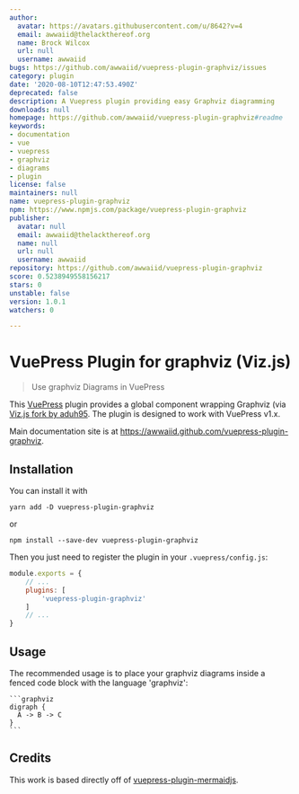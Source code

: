 ```yaml
---
author:
  avatar: https://avatars.githubusercontent.com/u/8642?v=4
  email: awwaiid@thelackthereof.org
  name: Brock Wilcox
  url: null
  username: awwaiid
bugs: https://github.com/awwaiid/vuepress-plugin-graphviz/issues
category: plugin
date: '2020-08-10T12:47:53.490Z'
deprecated: false
description: A Vuepress plugin providing easy Graphviz diagramming
downloads: null
homepage: https://github.com/awwaiid/vuepress-plugin-graphviz#readme
keywords:
- documentation
- vue
- vuepress
- graphviz
- diagrams
- plugin
license: false
maintainers: null
name: vuepress-plugin-graphviz
npm: https://www.npmjs.com/package/vuepress-plugin-graphviz
publisher:
  avatar: null
  email: awwaiid@thelackthereof.org
  name: null
  url: null
  username: awwaiid
repository: https://github.com/awwaiid/vuepress-plugin-graphviz
score: 0.5238949558156217
stars: 0
unstable: false
version: 1.0.1
watchers: 0

---
```


# VuePress Plugin for graphviz (Viz.js)

> Use graphviz Diagrams in VuePress

This [VuePress](https://vuepress.vuejs.org) plugin provides a global component wrapping Graphviz (via [Viz.js fork by aduh95](https://github.com/aduh95/viz.js). The plugin is designed to work with VuePress v1.x.

Main documentation site is at https://awwaiid.github.com/vuepress-plugin-graphviz.

## Installation

You can install it with

``` shell
yarn add -D vuepress-plugin-graphviz
```

or

``` shell
npm install --save-dev vuepress-plugin-graphviz
```

Then you just need to register the plugin in your `.vuepress/config.js`:

``` js
module.exports = {
    // ...
    plugins: [
        'vuepress-plugin-graphviz'
    ]
    // ...
}
```

## Usage

The recommended usage is to place your graphviz diagrams inside
a fenced code block with the language 'graphviz':

    ```graphviz
    digraph {
      A -> B -> C
    }
    ```

## Credits

This work is based directly off of [vuepress-plugin-mermaidjs](https://github.com/eFrane/vuepress-plugin-mermaidjs).
